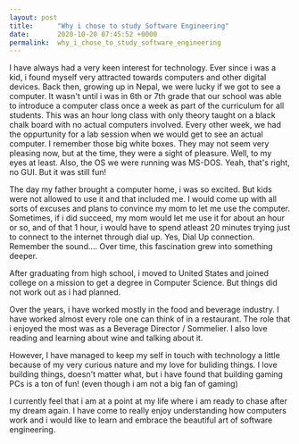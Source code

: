 ```yaml
---
layout: post
title:      "Why i chose to study Software Engineering"
date:       2020-10-20 07:45:52 +0000
permalink:  why_i_chose_to_study_software_engineering
---
```



I have always had a very keen interest for technology. Ever since i was a kid, i found myself very attracted towards computers and other digital devices. Back then, growing up in Nepal, we were lucky if we got to see a computer.
It wasn't until i was in 6th or 7th grade that our school was able to introduce a computer class once a week as part of the curriculum for all students. This was an hour long class with only theory taught on a black chalk board with no actual computers involved. Every other week, we had the oppurtunity for a lab session when we would get to see an actual computer. I remember those big white boxes. They may not seem very pleasing now, but at the time, they were a sight of pleasure. Well, to my eyes at least. Also, the OS we were running was MS-DOS. Yeah, that's right, no GUI. But it was still fun!

The day my father brought a computer home, i was so excited. But kids were not allowed to use it and that included me. I would come up with all sorts of excuses and plans to convince my mom to let me use the computer. Sometimes, if i did succeed, my mom would let me use it for about an hour or so, and of that 1 hour, i would have to spend atleast 20 minutes trying just to connect to the internet through dial up. Yes, Dial Up connection. Remember the sound....
Over time, this fascination grew into something deeper. 

After graduating from high school, i moved to United States and joined college on a mission to get a degree in Computer Science. But things did not work out as i had planned.

Over the years, i have worked mostly in the food and beverage industry. I have worked almost every role one can think of in a restaurant. The role that i enjoyed the most was as a Beverage Director / Sommelier. I also love reading and learning about wine and talking about it.

However, I have managed to keep my self in touch with technology a little because of my very curious nature and my love for buliding things. I love building things, doesn't matter what, but i have found that building gaming PCs is a ton of fun! (even though i am not a big fan of gaming)

I currently feel that i am at a point at my life where i am ready to chase after my dream again. 
I have come to really enjoy understanding how computers work and i would like to learn and embrace the beautiful art of software engineering.








